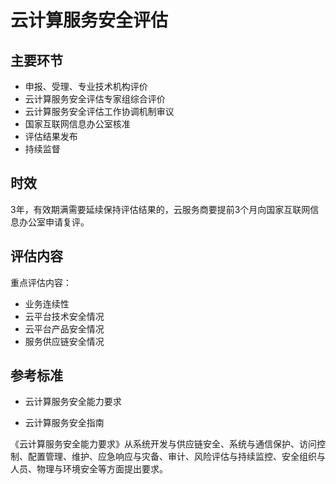 # 云计算服务安全评估

## 主要环节
- 申报、受理、专业技术机构评价
- 云计算服务安全评估专家组综合评价
- 云计算服务安全评估工作协调机制审议
- 国家互联网信息办公室核准
- 评估结果发布
- 持续监督

## 时效

3年，有效期满需要延续保持评估结果的，云服务商要提前3个月向国家互联网信息办公室申请复评。

## 评估内容

重点评估内容：
- 业务连续性
- 云平台技术安全情况
- 云平台产品安全情况
- 服务供应链安全情况

## 参考标准

- 云计算服务安全能力要求

- 云计算服务安全指南


《云计算服务安全能力要求》从系统开发与供应链安全、系统与通信保护、访问控制、配置管理、维护、应急响应与灾备、审计、风险评估与持续监控、安全组织与人员、物理与环境安全等方面提出要求。
